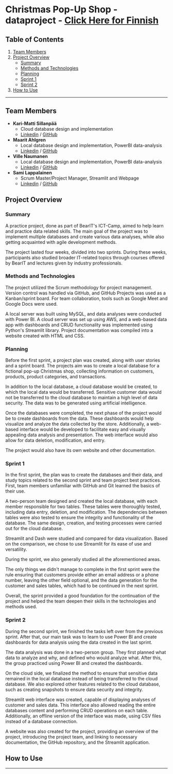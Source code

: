 # Christmas Pop-Up Shop -dataproject - [Click Here for Finnish](README.md)

## Table of Contents

1. [Team Members](#team-members)
2. [Project Overview](#project-overview)
   - [Summary](#summary)
   - [Methods and Technologies](#methods-and-technologies)
   - [Planning](#planning)
   - [Sprint 1](#sprint-1)
   - [Sprint 2](#sprint-2)
3. [How to Use](#how-to-use)

---

## Team Members

- **Kari-Matti Sillanpää**
  - Cloud database design and implementation 
  - [Linkedin](https://linkedin.com/in/kari-matti-sillanpaa) / [GitHub](https://github.com/sillaka1)
- **Maarit Ahlgren**
  - Local database design and implementation, PowerBI data-analysis
  - [Linkedin](https://linkedin.com/in/maarit-a-7a20b8197) / [GitHub](https://github.com/ahlanmaa)
- **Ville Naumanen**
  - Local database design and implementation, PowerBI data-analysis
  - [Linkedin](https://linkedin.com/in/villenaumanen) / [GitHub](https://github.com/NaumVi)
- **Sami Lappalainen**
  - Scrum Master/Project Manager, Streamlit and Webpage
  - [Linkedin](https://linkedin.com/in/sami-lappalainen) / [GitHub](https://github.com/stlgithub)

## Project Overview

### Summary

A practice project, done as part of BearIT's ICT-Camp, aimed to help learn and practice data related skills. The main goal of the project was to implement multiple databases and create various data analyses, while also getting acquainted with agile development methods.

The project lasted four weeks, divided into two sprints. During these weeks, participants also studied broader IT-related topics through courses offered by BearIT and lectures given by industry professionals.

### Methods and Technologies

The project utilized the Scrum methodology for project management. Version control was handled via GitHub, and GitHub Projects was used as a Kanban/sprint board. For team collaboration, tools such as Google Meet and Google Docs were used.

A local server was built using MySQL, and data analyses were conducted with Power BI. A cloud server was set up using AWS, and a web-based data app with dashboards and CRUD functionality was implemented using Python's Streamlit library. Project documentation was compiled into a website created with HTML and CSS.

### Planning

Before the first sprint, a project plan was created, along with user stories and a sprint board. The projects aim was to create a local database for a fictional pop-up Christmas shop, collecting information on customers, products, product categories, and transactions.

In addition to the local database, a cloud database would be created, to which the local data would be transferred. Sensitive customer data would not be transferred to the cloud database to maintain a high level of data security. The data was to be generated using artificial intelligence.

Once the databases were completed, the next phase of the project would be to create dashboards from the data. These dashboards would help visualize and analyze the data collected by the store. Additionally, a web-based interface would be developed to facilitate easy and visually appealing data analysis and presentation. The web interface would also allow for data deletion, modification, and entry.

The project would also have its own website and other documentation.

### Sprint 1

In the first sprint, the plan was to create the databases and their data, and study topics related to the second sprint and team project best practices. First, team members unfamiliar with GitHub and Git learned the basics of their use.

A two-person team designed and created the local database, with each member responsible for two tables. These tables were thoroughly tested, including data entry, deletion, and modification. The dependencies between tables were also tested to ensure the integrity and functionality of the database. The same design, creation, and testing processes were carried out for the cloud database.

Streamlit and Dash were studied and compared for data visualization. Based on the comparison, we chose to use Streamlit for its ease of use and versatility.

During the sprint, we also generally studied all the aforementioned areas.

The only things we didn't manage to complete in the first sprint were the rule ensuring that customers provide either an email address or a phone number, leaving the other field optional, and the data generation for the customer and sales tables, which had to be continued in the next sprint.

Overall, the sprint provided a good foundation for the continuation of the project and helped the team deepen their skills in the technologies and methods used.

### Sprint 2

During the second sprint, we finished the tasks left over from the previous sprint. After that, our main task was to learn to use Power BI and create dashboards for data analysis using the data created in the last sprint.

The data analysis was done in a two-person group. They first planned what data to analyze and why, and defined who would analyze what. After this, the group practiced using Power BI and created the dashboards.

On the cloud side, we finalized the method to ensure that sensitive data remained in the local database instead of being transferred to the cloud database. We also explored other features related to the cloud database, such as creating snapshots to ensure data security and integrity.

Streamlit web interface was created, capable of displaying analyses of customer and sales data. This interface also allowed reading the entire databases content and performing CRUD operations on each table. Additionally, an offline version of the interface was made, using CSV files instead of a database connection.

A website was also created for the project, providing an overview of the project, introducing the project team, and linking to necessary documentation, the GitHub repository, and the Streamlit application.

## How to Use

---